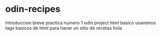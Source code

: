 # odin-recipes

introduccion breve practica numero 1 odin project html basico
usaremos tags basicos de html para hacer un sitio de recetas
hola